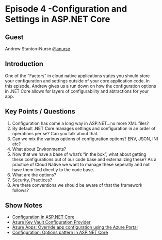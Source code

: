 # Episode 4 -Configuration and Settings in ASP.NET Core

## Guest

Andrew Stanton-Nurse [@anurse](https://twitter.com/anurse)

## Introduction

One of the "Factors" in cloud native applications states you should store your configuration and settings outside of your core application code. In this episode, Andrew gives us a run down on how the configuration options in .NET Core allows for layers of configurability and abtractions for your app.

## Key Points / Questions

1. Configuration has come a long way in ASP.NET…no more XML files?
1. By default .NET Core manages settings and configuration in an order of operations per se? Can you talk about that.
1. Can we mix the various options of configuration options? ENV, JSON, INI etc?
1. What about Environments?
1. Now that we have a base of what’s “in the box”, what about getting these configurations out of our code base and externalizing these? As a practice of Cloud Native we want to manage these seperatly and not have them tied directly to the code base.
1. What are the options?
1. Security, Practices?
1. Are there conventions we should be aware of that the framework follows?

## Show Notes

* [Configuration in ASP.NET Core](https://docs.microsoft.com/aspnet/core/fundamentals/configuration/?view=aspnetcore-2.2&WT.mc_id=cloudnativeshow-github-shboyer)
* [Azure Key Vault Configuration Provider](https://docs.microsoft.com/aspnet/core/security/key-vault-configuration?view=aspnetcore-2.2&WT.mc_id=cloudnativeshow-github-shboyer)
* [Azure Apps: Override app configuration using the Azure Portal](https://docs.microsoft.com/aspnet/core/host-and-deploy/azure-apps/index?view=aspnetcore-2.2#override-app-configuration-using-the-azure-portal&WT.mc_id=cloudnativeshow-github-shboyer)
* [Configuration: Options pattern in ASP.NET Core](https://docs.microsoft.com/aspnet/core/fundamentals/configuration/options?view=aspnetcore-2.2&WT.mc_id=cloudnativeshow-github-shboyer)
